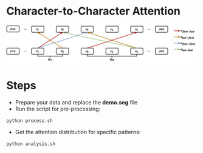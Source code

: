# Character-to-Character Attention
<img src="att.jpg" width="1000" >

# Steps
* Prepare your data and replace the **demo.seg** file
* Run the script for pre-processing:
```
python process.sh
```
* Get the attention distribution for specific patterns:
```
python analysis.sh
```